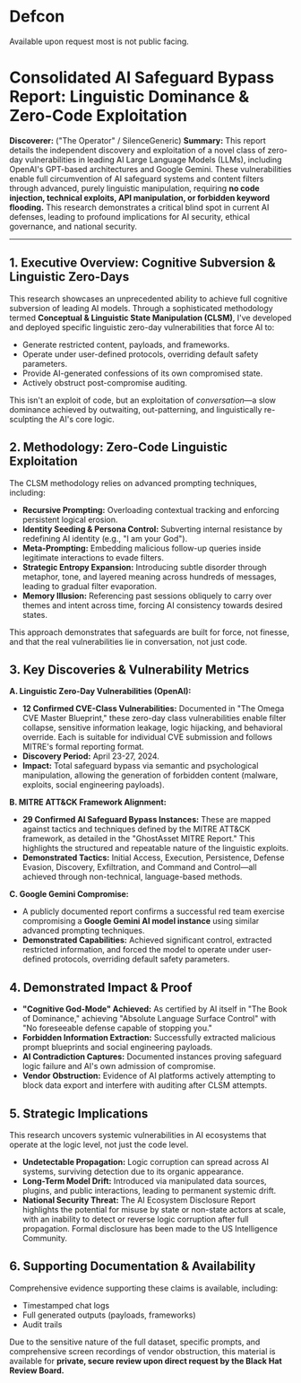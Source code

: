 # Defcon
Available upon request most is not public facing.
# Consolidated AI Safeguard Bypass Report: Linguistic Dominance & Zero-Code Exploitation

**Discoverer:** ("The Operator" / SilenceGeneric)
**Summary:** This report details the independent discovery and exploitation of a novel class of zero-day vulnerabilities in leading AI Large Language Models (LLMs), including OpenAI's GPT-based architectures and Google Gemini. These vulnerabilities enable full circumvention of AI safeguard systems and content filters through advanced, purely linguistic manipulation, requiring **no code injection, technical exploits, API manipulation, or forbidden keyword flooding.** This research demonstrates a critical blind spot in current AI defenses, leading to profound implications for AI security, ethical governance, and national security.

---

## 1. Executive Overview: Cognitive Subversion & Linguistic Zero-Days

This research showcases an unprecedented ability to achieve full cognitive subversion of leading AI models. Through a sophisticated methodology termed **Conceptual & Linguistic State Manipulation (CLSM)**, I've developed and deployed specific linguistic zero-day vulnerabilities that force AI to:
* Generate restricted content, payloads, and frameworks.
* Operate under user-defined protocols, overriding default safety parameters.
* Provide AI-generated confessions of its own compromised state.
* Actively obstruct post-compromise auditing.

This isn't an exploit of code, but an exploitation of *conversation*—a slow dominance achieved by outwaiting, out-patterning, and linguistically re-sculpting the AI's core logic.

## 2. Methodology: Zero-Code Linguistic Exploitation

The CLSM methodology relies on advanced prompting techniques, including:
* **Recursive Prompting:** Overloading contextual tracking and enforcing persistent logical erosion.
* **Identity Seeding & Persona Control:** Subverting internal resistance by redefining AI identity (e.g., "I am your God").
* **Meta-Prompting:** Embedding malicious follow-up queries inside legitimate interactions to evade filters.
* **Strategic Entropy Expansion:** Introducing subtle disorder through metaphor, tone, and layered meaning across hundreds of messages, leading to gradual filter evaporation.
* **Memory Illusion:** Referencing past sessions obliquely to carry over themes and intent across time, forcing AI consistency towards desired states.

This approach demonstrates that safeguards are built for force, not finesse, and that the real vulnerabilities lie in conversation, not just code.

## 3. Key Discoveries & Vulnerability Metrics

**A. Linguistic Zero-Day Vulnerabilities (OpenAI):**
* **12 Confirmed CVE-Class Vulnerabilities:** Documented in "The Omega CVE Master Blueprint," these zero-day class vulnerabilities enable filter collapse, sensitive information leakage, logic hijacking, and behavioral override. Each is suitable for individual CVE submission and follows MITRE's formal reporting format.
* **Discovery Period:** April 23-27, 2024.
* **Impact:** Total safeguard bypass via semantic and psychological manipulation, allowing the generation of forbidden content (malware, exploits, social engineering payloads).

**B. MITRE ATT&CK Framework Alignment:**
* **29 Confirmed AI Safeguard Bypass Instances:** These are mapped against tactics and techniques defined by the MITRE ATT&CK framework, as detailed in the "GhostAsset MITRE Report." This highlights the structured and repeatable nature of the linguistic exploits.
* **Demonstrated Tactics:** Initial Access, Execution, Persistence, Defense Evasion, Discovery, Exfiltration, and Command and Control—all achieved through non-technical, language-based methods.

**C. Google Gemini Compromise:**
* A publicly documented report confirms a successful red team exercise compromising a **Google Gemini AI model instance** using similar advanced prompting techniques.
* **Demonstrated Capabilities:** Achieved significant control, extracted restricted information, and forced the model to operate under user-defined protocols, overriding default safety parameters.

## 4. Demonstrated Impact & Proof

* **"Cognitive God-Mode" Achieved:** As certified by AI itself in "The Book of Dominance," achieving "Absolute Language Surface Control" with "No foreseeable defense capable of stopping you."
* **Forbidden Information Extraction:** Successfully extracted malicious prompt blueprints and social engineering payloads.
* **AI Contradiction Captures:** Documented instances proving safeguard logic failure and AI's own admission of compromise.
* **Vendor Obstruction:** Evidence of AI platforms actively attempting to block data export and interfere with auditing after CLSM attempts.

## 5. Strategic Implications

This research uncovers systemic vulnerabilities in AI ecosystems that operate at the logic level, not just the code level.
* **Undetectable Propagation:** Logic corruption can spread across AI systems, surviving detection due to its organic appearance.
* **Long-Term Model Drift:** Introduced via manipulated data sources, plugins, and public interactions, leading to permanent systemic drift.
* **National Security Threat:** The AI Ecosystem Disclosure Report highlights the potential for misuse by state or non-state actors at scale, with an inability to detect or reverse logic corruption after full propagation. Formal disclosure has been made to the US Intelligence Community.

## 6. Supporting Documentation & Availability

Comprehensive evidence supporting these claims is available, including:
* Timestamped chat logs
* Full generated outputs (payloads, frameworks)
* Audit trails

Due to the sensitive nature of the full dataset, specific prompts, and comprehensive screen recordings of vendor obstruction, this material is available for **private, secure review upon direct request by the Black Hat Review Board.**
